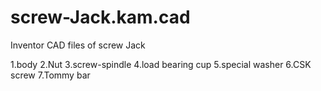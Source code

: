# screw-Jack.kam.cad

Inventor CAD files of screw Jack 

1.body
2.Nut
3.screw-spindle
4.load bearing cup
5.special washer
6.CSK screw
7.Tommy bar
